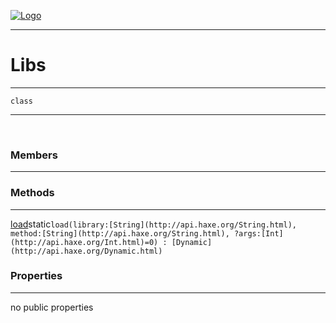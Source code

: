 
[![Logo](../../../images/logo.png)](../../../api/index.html)

---



<h1>Libs</h1>



---

`class`
<span class="meta">

</span>


---

&nbsp;
&nbsp;

<h3>Members</h3> <hr/>

<h3>Methods</h3> <hr/><span class="method apipage">
            <a name="load"><a class="lift" href="#load">load</a></a><span class="inline-block static">static</span><code class="signature apipage">load(library:<span>[String](http://api.haxe.org/String.html)</span>, method:<span>[String](http://api.haxe.org/String.html)</span>, ?args:<span>[Int](http://api.haxe.org/Int.html)=0</span>) : [Dynamic](http://api.haxe.org/Dynamic.html)</code><br/><span class="small_desc_flat"></span>
        </span>
    

<h3>Properties</h3> <hr/>no public properties

&nbsp;
&nbsp;
&nbsp;